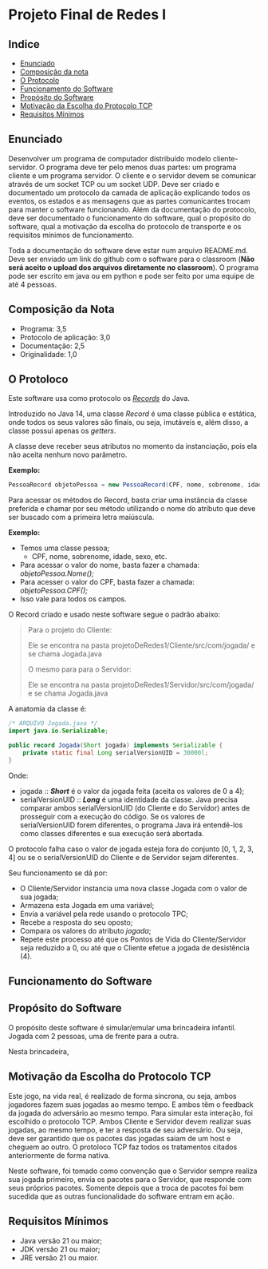 # Projeto Final de Redes I

## Indice
- [Enunciado](#enunciado)
- [Composição da nota](#composição-da-nota)
- [O Protocolo](#o-protoloco)
- [Funcionamento do Software](#funcionamento-do-software)
- [Propósito do Software](#propósito-do-software)
- [Motivação da Escolha do Protocolo TCP](#motivação-da-escolha-do-protocolo-tcp)
- [Requisitos Mínimos](#requisitos-mínimos)

## Enunciado
Desenvolver um programa de computador distribuído modelo cliente-servidor.
O programa deve ter pelo menos duas partes: um programa cliente e um programa servidor.
O cliente e o servidor devem se comunicar através de um socket TCP ou um socket UDP.
Deve ser criado e documentado um protocolo da camada de aplicação explicando todos os eventos, os estados e as mensagens que as partes comunicantes trocam para manter o software funcionando.
Além da documentação do protocolo, deve ser documentado o funcionamento do  software, qual o propósito do software, qual a motivação da escolha do protocolo de transporte e os requisitos mínimos de funcionamento.

Toda a documentação do software deve estar num arquivo README.md.
Deve ser enviado um link do github com o software para o classroom (**Não será aceito o upload dos arquivos diretamente no classroom**).
O programa pode ser escrito em java ou em python e pode ser feito por uma equipe de até 4 pessoas.

## Composição da Nota
- Programa: 3,5
- Protocolo de aplicação: 3,0
- Documentação: 2,5
- Originalidade: 1,0

## O Protoloco
Este software usa como protocolo os [*Records*](https://docs.oracle.com/en/java/javase/17/language/records.html) do Java.

Introduzido no Java 14, uma classe *Record* é uma classe pública e estática, onde todos os seus valores são finais, ou seja, imutáveis e, além disso, a classe possui apenas os *getters*.

A classe deve receber seus atributos no momento da instanciação, pois ela não aceita nenhum novo parâmetro.

**Exemplo:**
```java
PessoaRecord objetoPessoa = new PessoaRecord(CPF, nome, sobrenome, idade, sexo, args);
```

Para acessar os métodos do Record, basta criar uma instância da classe preferida e chamar por seu método utilizando o nome do atributo que deve ser buscado com a primeira letra maiúscula.

**Exemplo:**
- Temos uma classe pessoa;
  - CPF, nome, sobrenome, idade, sexo, etc.
- Para acessar o valor do nome, basta fazer a chamada: *objetoPessoa.Nome();*
- Para acesser o valor do CPF, basta fazer a chamada: *objetoPessoa.CPF();*
- Isso vale para todos os campos.

O Record criado e usado neste software segue o padrão abaixo:
> Para o projeto do Cliente:
>
> Ele se encontra na pasta projetoDeRedes1/Cliente/src/com/jogada/ e se chama Jogada.java
>
> O mesmo para para o Servidor:
>
> Ele se encontra na pasta projetoDeRedes1/Servidor/src/com/jogada/ e se chama Jogada.java

A anatomia da classe é:
```java
/* ARQUIVO Jogada.java */
import java.io.Serializable;

public record Jogada(Short jogada) implements Serializable {
    private static final Long serialVersionUID = 30000l;
}
```

Onde:
- jogada :: ***Short*** é o valor da jogada feita (aceita os valores de 0 a 4);
- serialVersionUID :: ***Long*** é uma identidade da classe. Java precisa comparar ambos serialVersionUID (do Cliente e do Servidor) antes de prosseguir com a execução do código.
Se os valores de serialVersionUID forem diferentes, o programa Java irá entendê-los como classes diferentes e sua execução será abortada.

O protocolo falha caso o valor de jogada esteja fora do conjunto [0, 1, 2, 3, 4] ou se o serialVersionUID do Cliente e de Servidor sejam diferentes.

Seu funcionamento se dá por:
- O Cliente/Servidor instancia uma nova classe Jogada com o valor de sua jogada;
- Armazena esta Jogada em uma variável;
- Envia a variável pela rede usando o protocolo TPC;
- Recebe a resposta do seu oposto;
- Compara os valores do atributo *jogada*;
- Repete este processo até que os Pontos de Vida do Cliente/Servidor seja reduzido a 0, ou até que o Cliente efetue a jogada de desistência (4).

## Funcionamento do Software

## Propósito do Software
O propósito deste software é simular/emular uma brincadeira infantil.
Jogada com 2 pessoas, uma de frente para a outra.

Nesta brincadeira, 

## Motivação da Escolha do Protocolo TCP
Este jogo, na vida real, é realizado de forma síncrona, ou seja, ambos jogadores fazem suas jogadas ao mesmo tempo.
E ambos têm o feedback da jogada do adversário ao mesmo tempo. Para simular esta interação, foi escolhido o protocolo TCP.
Ambos Cliente e Servidor devem realizar suas jogadas, ao mesmo tempo, e ter a resposta de seu adversário.
Ou seja, deve ser garantido que os pacotes das jogadas saiam de um host e cheguem ao outro.
O protoloco TCP faz todos os tratamentos citados anteriormente de forma nativa.

Neste software, foi tomado como convenção que o Servidor sempre realiza sua jogada primeiro, envia os pacotes para o Servidor, que responde com seus próprios pacotes.
Somente depois que a troca de pacotes foi bem sucedida que as outras funcionalidade do software entram em ação.

## Requisitos Mínimos
- Java versão 21 ou maior;
- JDK versão 21 ou maior;
- JRE versão 21 ou maior.
